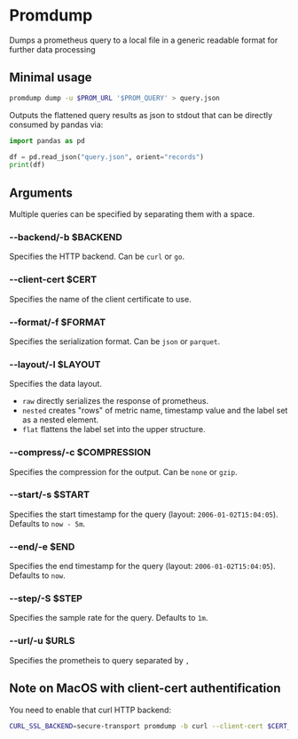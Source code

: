 # Promdump
Dumps a prometheus query to a local file in a generic readable format for further data processing

## Minimal usage
```sh
promdump dump -u $PROM_URL '$PROM_QUERY' > query.json
```
Outputs the flattened query results as json to stdout that can be directly consumed by pandas via:
```python
import pandas as pd

df = pd.read_json("query.json", orient="records")
print(df)
```

## Arguments
Multiple queries can be specified by separating them with a space.

### --backend/-b $BACKEND
Specifies the HTTP backend. Can be `curl` or `go`.

### --client-cert $CERT
Specifies the name of the client certificate to use.

### --format/-f $FORMAT
Specifies the serialization format. Can be `json` or `parquet`.

### --layout/-l $LAYOUT
Specifies the data layout.
- `raw` directly serializes the response of prometheus.
- `nested` creates "rows" of metric name, timestamp value and the label set as a nested element.
- `flat` flattens the label set into the upper structure.

### --compress/-c $COMPRESSION
Specifies the compression for the output. Can be `none` or `gzip`.

### --start/-s $START
Specifies the start timestamp for the query (layout: `2006-01-02T15:04:05`). Defaults to `now - 5m`.

### --end/-e $END
Specifies the end timestamp for the query (layout: `2006-01-02T15:04:05`). Defaults to `now`.

### --step/-S $STEP
Specifies the sample rate for the query. Defaults to `1m`.

### --url/-u $URLS
Specifies the prometheis to query separated by `,`

## Note on MacOS with client-cert authentification
You need to enable that curl HTTP backend:
```sh
CURL_SSL_BACKEND=secure-transport promdump -b curl --client-cert $CERT_NAME dump -u $PROM_URL '$PROM_QUERY'
```
